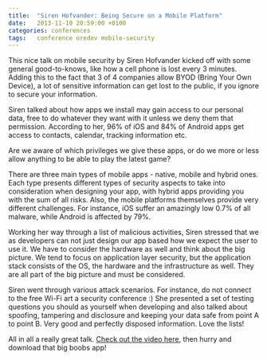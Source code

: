 ```yaml
---
title:  "Siren Hofvander: Being Secure on a Mobile Platform"
date: 	2013-11-10 20:59:00 +0100
categories: conferences
tags: 	conference oredev mobile-security
---
```



This nice talk on mobile security by Siren Hofvander kicked off with some general
good-to-knows, like how a cell phone is lost every 3 minutes. Adding this to the
fact that 3 of 4 companies allow BYOD (Bring Your Own Device), a lot of sensitive
information can get lost to the public, if you ignore to secure your information.

Siren talked about how apps we install may gain access to our personal data, free
to do whatever they want with it unless we deny them that permission. According to
her, 96% of iOS and 84% of Android apps get access to contacts, calendar, tracking
information etc. 

Are we aware of which privileges we give these apps, or do we more or less allow
anything to be able to play the latest game?

There are three main types of mobile apps - native, mobile and hybrid ones. Each
type presents different types of security aspects to take into consideration when
designing your app, with hybrid apps providing you with the sum of all risks. Also,
the mobile platforms themselves provide very different challenges. For instance,
iOS suffer an amazingly low 0.7% of all malware, while Android is affected by 79%.

Working her way through a list of malicious activities, Siren stressed that we as
developers can not just design our app based how we expect the user to use it. We
have to consider the hardware as well and think about the big picture. We tend to
focus on application layer security, but the application stack consists of the OS,
the hardware and the infrastructure as well. They are all part of the big picture
and must be considered.

Siren went through various attack scenarios. For instance, do not connect to the
free Wi-Fi art a security conference :) She presented a set of testing questions
you should as yourself when developing and also talked about spoofing, tampering
and disclosure and keeping your data safe from point A to point B. Very good and
perfectly disposed information. Love the lists!

All in all a really great talk. [Check out the video here](http://oredev.org/oredev2013/2013/videos.html),
then hurry and download that big boobs app!